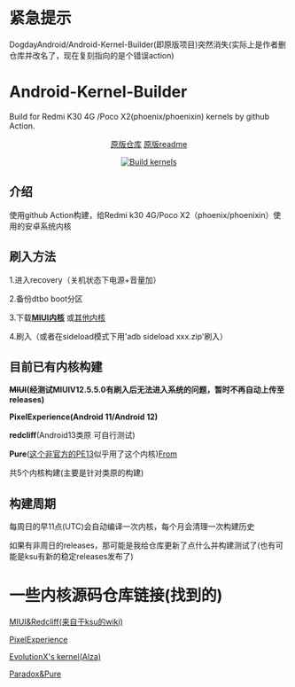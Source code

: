 # 紧急提示
DogdayAndroid/Android-Kernel-Builder(即原版项目)突然消失(实际上是作者删仓库并改名了，现在复刻指向的是个错误action)

# Android-Kernel-Builder
 Build for Redmi K30 4G /Poco X2(phoenix/phoenixin) kernels by github Action. 
 <center> 
  
[原版仓库](https://github.com/DogdayAndroid/Android-Builder/)  [原版readme](https://github.com/luyanci/Android-Kernel-Builder/blob/main/README_vanlia.md) 
  
 [![Build kernels](https://github.com/luyanci/Android-Kernel-Builder/actions/workflows/build.yml/badge.svg)](https://github.com/luyanci/Android-Kernel-Builder/actions/workflows/build.yml)  
  
 </center> 
  
 ## 介绍 
 使用github Action构建，给Redmi k30 4G/Poco X2（phoenix/phoenixin）使用的安卓系统内核 
 ## 刷入方法 
 1.进入recovery（关机状态下电源+音量加） 
  
 2.备份dtbo boot分区 
  
 3.下载[**MIUI内核**](https://github.com/luyanci/Android-Kernel-Builder/releases/tag/miui) 
 或[其他内核](https://github.com/luyanci/Android-Kernel-Builder/releases/latest) 
  
 4.刷入（或者在sideload模式下用'adb sideload xxx.zip'刷入） 
  
 ## 目前已有内核构建 
  
 **~~MIUI~~(经测试MIUIV12.5.5.0有刷入后无法进入系统的问题，暂时不再自动上传至releases)** 
  
 **PixelExperience(Android 11/Android 12)** 
  
 **redcliff**(Android13类原 可自行测试) 
  
 **Pure**([这个非官方的PE13](https://github.com/SimpleJony/device_xiaomi_phoenix/releases/tag/PEPlus)似乎用了这个内核)[From](https://github.com/PixelExperience/official_devices/issues/3155) 
  
 共5个内核构建(主要是针对类原的构建) 
  
 ## 构建周期 
 每周日的早11点(UTC)会自动编译一次内核，每个月会清理一次构建历史 
  
 如果有非周日的releases，那可能是我给仓库更新了点什么并构建测试了(也有可能是ksu有新的稳定releases发布了) 
  
 # 一些内核源码仓库链接(找到的) 
  [MIUI&Redcliff(来自于ksu的wiki)](https://github.com/SlackerState/android_kernel_xiaomi_sm6150) 
  
 [PixelExperience](https://github.com/PixelExperience-Devices/kernel_xiaomi_phoenix) 
  
 [EvolutionX's kernel(Alza)](https://github.com/jaymistry258/kernel_xiaomi_phoenix) 
  
 [Paradox&Pure](https://github.com/Pzqqt/android_kernel_xiaomi_sm6150-1)
